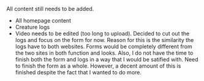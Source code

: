 All content still needs to be added.
- All homepage content
- Creature logs
- Video needs to be edited (too long to upload).
Decided to cut out the logs and focus on the form for now.
Reason for this is the similarity the logs have to both websites. Forms would be completely different from the two sites in both function and looks.
Also, I do not have the time to finish both the form and logs in a way that I would be satified with.
Need to finish the form as a whole.
However, a decent amount of this is finished despite the fact that I wanted to do more. 

